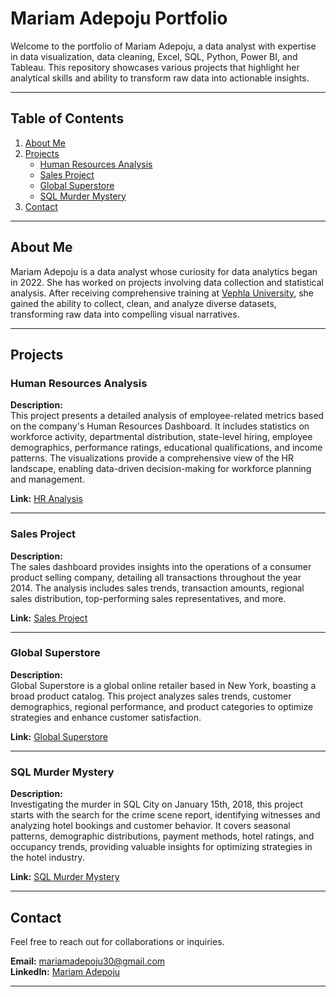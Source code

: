 # Mariam Adepoju Portfolio

Welcome to the portfolio of Mariam Adepoju, a data analyst with expertise in data visualization, data cleaning, Excel, SQL, Python, Power BI, and Tableau. This repository showcases various projects that highlight her analytical skills and ability to transform raw data into actionable insights.

---

## Table of Contents
1. [About Me](https://mariam.vercel.app/index.html#home)
2. [Projects](https://mariam.vercel.app/index.html#projects)
   - [Human Resources Analysis](https://mariam.vercel.app/HR.html)
   - [Sales Project](https://mariam.vercel.app/kitchen.html)
   - [Global Superstore](https://mariam.vercel.app/superstore.html)
   - [SQL Murder Mystery](https://mariam.vercel.app/mystery.html)
3. [Contact](https://mariam.vercel.app/index.html#contact)

---

## About Me

Mariam Adepoju is a data analyst whose curiosity for data analytics began in 2022. She has worked on projects involving data collection and statistical analysis. After receiving comprehensive training at [Vephla University](http://Vephlainstitute.com), she gained the ability to collect, clean, and analyze diverse datasets, transforming raw data into compelling visual narratives.

---

## Projects

### Human Resources Analysis
**Description:**  
This project presents a detailed analysis of employee-related metrics based on the company's Human Resources Dashboard. It includes statistics on workforce activity, departmental distribution, state-level hiring, employee demographics, performance ratings, educational qualifications, and income patterns. The visualizations provide a comprehensive view of the HR landscape, enabling data-driven decision-making for workforce planning and management.

**Link:** [HR Analysis](https://mariam.vercel.app/HR.html)

---

### Sales Project
**Description:**  
The sales dashboard provides insights into the operations of a consumer product selling company, detailing all transactions throughout the year 2014. The analysis includes sales trends, transaction amounts, regional sales distribution, top-performing sales representatives, and more.

**Link:** [Sales Project](https://mariam.vercel.app/kitchen.html)

---

### Global Superstore
**Description:**  
Global Superstore is a global online retailer based in New York, boasting a broad product catalog. This project analyzes sales trends, customer demographics, regional performance, and product categories to optimize strategies and enhance customer satisfaction.

**Link:** [Global Superstore](https://mariam.vercel.app/superstore.html)

---

### SQL Murder Mystery
**Description:**  
Investigating the murder in SQL City on January 15th, 2018, this project starts with the search for the crime scene report, identifying witnesses and analyzing hotel bookings and customer behavior. It covers seasonal patterns, demographic distributions, payment methods, hotel ratings, and occupancy trends, providing valuable insights for optimizing strategies in the hotel industry.

**Link:** [SQL Murder Mystery](https://mariam.vercel.app/mystery.html)

---

## Contact

Feel free to reach out for collaborations or inquiries.

**Email:** [mariamadepoju30@gmail.com](mailto:mariamadepoju30@gmail.com)  
**LinkedIn:** [Mariam Adepoju](https://www.linkedin.com/in/mariam-adepoju-9aa122252)

---